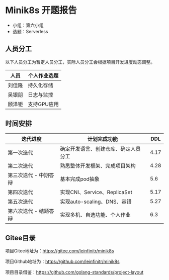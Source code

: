 # Minik8s 开题报告

- 小组：第六小组
- 选题：Serverless

## 人员分工

以下人员分工为暂定人员分工，实际人员分工会根据项目开发进度动态调整。

| 人员  | 个人作业选题  |
|-----|---------|
| 刘佳隆 | 持久化存储   |
| 吴银朋 | 日志与监控   |
| 顾泽钜 | 支持GPU应用 |

## 时间安排

| 迭代进度         | 计划完成功能                   | DDL  |
|--------------|--------------------------|------|
| 第一次迭代        | 确定开发语言、创建仓库、确定人员分工       | 4.17 |
| 第二次迭代        | 熟悉整体开发框架、完成项目架构          | 4.28 |
| 第三次迭代 - 中期答辩 | 基本完成pod抽象                | 5.6  |
| 第四次迭代        | 实现CNI、Service、ReplicaSet | 5.17 |
| 第五次迭代        | 实现auto-scaling、DNS、容错    | 5.27 |
| 第六次迭代 - 结题答辩 | 实现多机、自选功能、个人作业           | 6.3  |

## Gitee目录

项目Gitee地址为：<https://gitee.com/leinfinitr/minik8s>

项目Github地址为：<https://github.com/leinfinitr/minik8s>

项目目录借鉴：<https://github.com/golang-standards/project-layout>
